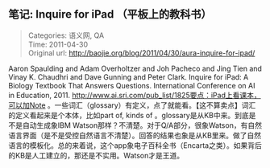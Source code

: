 笔记: Inquire for iPad （平板上的教科书）
---
    
> Categories: 语义网, QA  
> Time: 2011-04-30  
> Original url: <http://baojie.org/blog/2011/04/30/aura-inquire-for-ipad/>
    
Aaron Spaulding and Adam Overholtzer and Joh Pacheco and Jing Tien and Vinay K. Chaudhri and Dave Gunning and Peter Clark. Inquire for iPad: A Biology Textbook That Answers Questions. International Conference on AI in Education, 2011. http://www.ai.sri.com/pub_list/1825要点：iPad上看课本，可以加Note 。一些词汇（glossary）有定义，点了就能看。【这不算卖点】词汇的定义看起来是个本体，比如part of, kinds of 。glossary是从KB中来。到底是不是自动生成象IBM Watson那样？不清楚。对于Q/A部分，很象Watson，有自然语言界面（是不是受控自然语言不清楚）。回答的结果也象是从KB里来。做了自然语言的模板化。总的来着说，这个app象电子百科全书（Encarta之类）。如果背后的KB是人工建立的，那还是不实用。Watson才是王道。     
    